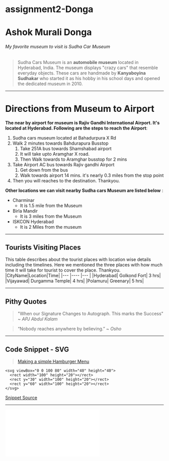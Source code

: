 # assignment2-Donga

# Ashok Murali Donga
###### My favorite museum to visit is Sudha Car Museum
> Sudha Cars Museum is an **automobile museum** located in Hyderabad, India. The museum displays "crazy cars" that resemble everyday objects. These cars are handmade by __Kanyaboyina Sudhakar__ who started it as his hobby in his school days and opened the dedicated museum in 2010.

-----
# Directions from Museum to Airport
 **The near by airport for museum is Rajiv Gandhi International Airport. It's located at Hyderabad. Following are the steps to reach the Airport**: 
1. Sudha cars museum located at Bahadurpura X Rd
2. Walk 2 minutes towards Bahdurapura Busstop
    1. Take 251A bus towards Shamshabad airport
    7. It will take upto Aramghar X road.
    6. Then Walk towards to Aramghar busstop for 2 mins
3. Take Airport AC bus towards Rajiv gandhi Airport
    1. Get down from the bus
    2. Walk towards airport 14 mins. it's nearly 0.3 miles from the stop point
4. Then you will reaches to the destination. Thankyou.

**Other locations we can visit nearby Sudha cars Museum are listed below** : 
* Charminar
    - It is 1.5 mile from the Museum
* Birla Mandir
    - It is 3 miles from the Museum
* ISKCON Hyderabad
    - It is 2 Miles from the museum

****
## Tourists Visiting Places
This table describes about the tourist places with location wise details including the timelines. Here we mentioned the three places with how much time it will take for tourist to cover the place. Thankyou.                                       
|CityName|Location|Time|
|---     |----    |--- |
|Hyderabad| Golkond Fort| 3 hrs|
|Vijayawad| Durgamma Temple| 4 hrs|
|Polamuru|  Greenary| 5 hrs|

----
## Pithy Quotes

> "When our Signature Changes to Autograph. This marks the Success" ~ *APJ Abdul Kalam*

> “Nobody reaches anywhere by believing.” ~ *Osho*

****
## Code Snippet - SVG

> [Making a simple Hamburger Menu](https://stackoverflow.com/questions/64264356/making-a-simple-hamburger-menu)

```
<svg viewBox="0 0 100 80" width="40" height="40">
  <rect width="100" height="20"></rect>
  <rect y="30" width="100" height="20"></rect>
  <rect y="60" width="100" height="20"></rect>
</svg> 

```
[Snippet Source](https://css-tricks.com/snippets/svg/svg-hamburger-menu/) 
 

****
![AboutMe](AboutMe.md)

